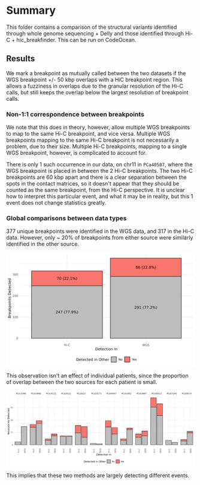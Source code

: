 # Summary

This folder contains a comparison of the structural variants identified through whole genome sequencing + Delly and those identified through Hi-C + hic_breakfinder.
This can be run on CodeOcean.

## Results

We mark a breakpoint as mutually called between the two datasets if the WGS breakpoint +/- 50 kbp overlaps with a HiC breakpoint region.
This allows a fuzziness in overlaps due to the granular resolution of the Hi-C calls, but still keeps the overlap below the largest resolution of breakpoint calls.

### Non-1:1 correspondence between breakpoints

We note that this does in theory, however, allow multiple WGS breakpoints to map to the same Hi-C breakpoint, and vice versa.
Multiple WGS breakpoints mapping to the same Hi-C breakpoint is not necessarily a problem, due to their size.
Multiple Hi-C breakpoints, mapping to a single WGS breakpoint, however, is complicated to account for.

There is only 1 such occurrence in our data, on chr11 in `PCa40507`, where the WGS breakpoint is placed in between the 2 Hi-C breakpoints.
The two Hi-C breakpoints are 60 kbp apart and there is a clear separation between the spots in the contact matrices, so it doesn't appear that they should be counted as the same breakpoint, from the Hi-C perspective.
It is unclear how to interpret this particular event, and what it may be in reality, but this 1 event does not change statistics greatly.

### Global comparisons between data types

377 unique breakpoints were identified in the WGS data, and 317 in the Hi-C data.
However, only ~ 20% of breakpoints from either source were similarly identified in the other source.

![Similarity of Hi-C and WGS breakpoint calls](../../results/2020-02-20_wgs-hic-sv-comparison/Plots/detections.all.png)

This observation isn't an effect of individual patients, since the proportion of overlap between the two sources for each patient is small.

![Similarity of Hi-C and WGS breakpoint calls per patient](../../results/2020-02-20_wgs-hic-sv-comparison/Plots/detections.per-patient.png)

This implies that these two methods are largely detecting different events.
